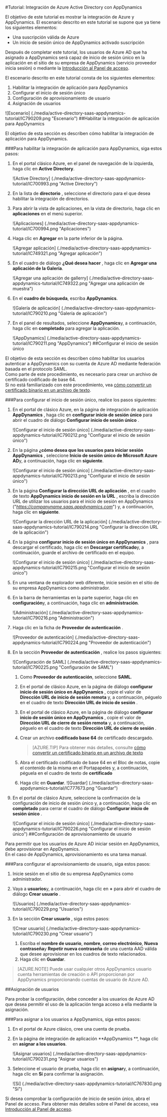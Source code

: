 <properties 
    pageTitle="Tutorial: Integración de Azure Active Directory con AppDynamics | Microsoft Azure" 
    description="Aprenda a usar AppDynamics con Azure Active Directory para habilitar el inicio de sesión único, aprovisionamiento automatizado y mucho más." 
    services="active-directory" 
    authors="jeevansd"  
    documentationCenter="na" 
    manager="femila"/>
<tags 
    ms.service="active-directory" 
    ms.devlang="na" 
    ms.topic="article" 
    ms.tgt_pltfrm="na" 
    ms.workload="identity" 
    ms.date="09/29/2016" 
    ms.author="jeedes" />

#<a name="tutorial-azure-active-directory-integration-with-appdynamics"></a>Tutorial: Integración de Azure Active Directory con AppDynamics

El objetivo de este tutorial es mostrar la integración de Azure y AppDynamics. El escenario descrito en este tutorial se supone que ya tiene los siguientes elementos:

-   Una suscripción válida de Azure
-   Un inicio de sesión único de AppDynamics activado suscripción

Después de completar este tutorial, los usuarios de Azure AD que ha asignado a AppDynamics será capaz de inicio de sesión único en la aplicación en el sitio de su empresa de AppDynamics (servicio proveedor inicia sesión) o mediante la [Introducción al Panel de acceso](active-directory-saas-access-panel-introduction.md).

El escenario descrito en este tutorial consta de los siguientes elementos:

1.  Habilitar la integración de aplicación para AppDynamics
2.  Configurar el inicio de sesión único
3.  Configuración de aprovisionamiento de usuario
4.  Asignación de usuarios

![Escenario] (./media/active-directory-saas-appdynamics-tutorial/IC790209.png "Escenario")
##<a name="enabling-the-application-integration-for-appdynamics"></a>Habilitar la integración de aplicación para AppDynamics

El objetivo de esta sección es describen cómo habilitar la integración de aplicación para AppDynamics.

###<a name="to-enable-the-application-integration-for-appdynamics-perform-the-following-steps"></a>Para habilitar la integración de aplicación para AppDynamics, siga estos pasos:

1.  En el portal clásico Azure, en el panel de navegación de la izquierda, haga clic en **Active Directory**.

    ![Active Directory] (./media/active-directory-saas-appdynamics-tutorial/IC700993.png "Active Directory")

2.  En la lista de **directorio** , seleccione el directorio para el que desea habilitar la integración de directorios.

3.  Para abrir la vista de aplicaciones, en la vista de directorio, haga clic en **aplicaciones** en el menú superior.

    ![Aplicaciones] (./media/active-directory-saas-appdynamics-tutorial/IC700994.png "Aplicaciones")

4.  Haga clic en **Agregar** en la parte inferior de la página.

    ![Agregar aplicación] (./media/active-directory-saas-appdynamics-tutorial/IC749321.png "Agregar aplicación")

5.  En el cuadro de diálogo **¿Qué desea hacer** , haga clic en **Agregar una aplicación de la Galería**.

    ![Agregar una aplicación de gallerry] (./media/active-directory-saas-appdynamics-tutorial/IC749322.png "Agregar una aplicación de muestra")

6.  En el **cuadro de búsqueda**, escriba **AppDynamics**.

    ![Galería de aplicación] (./media/active-directory-saas-appdynamics-tutorial/IC790210.png "Galería de aplicación")

7.  En el panel de resultados, seleccione **AppDynamics**y, a continuación, haga clic en **completado** para agregar la aplicación.

    ![AppDynamics] (./media/active-directory-saas-appdynamics-tutorial/IC790211.png "AppDynamics")
##<a name="configuring-single-sign-on"></a>Configurar el inicio de sesión único

El objetivo de esta sección es describen cómo habilitar los usuarios autenticar a AppDynamics con su cuenta de Azure AD mediante federación basada en el protocolo SAML.  
Como parte de este procedimiento, es necesario para crear un archivo de certificado codificado de base 64.  
Si no está familiarizado con este procedimiento, vea [cómo convertir un certificado binario en un archivo de texto](http://youtu.be/PlgrzUZ-Y1o).

###<a name="to-configure-single-sign-on-perform-the-following-steps"></a>Para configurar el inicio de sesión único, realice los pasos siguientes:

1.  En el portal de clásico Azure, en la página de integración de aplicación **AppDynamics** , haga clic en **configurar inicio de sesión único** para abrir el cuadro de diálogo **Configurar inicio de sesión único** .

    ![Configurar el inicio de sesión único] (./media/active-directory-saas-appdynamics-tutorial/IC790212.png "Configurar el inicio de sesión único")

2.  En la página **¿cómo desea que los usuarios para iniciar sesión AppDynamics** , seleccione **Inicio de sesión único de Microsoft Azure AD**y, a continuación, haga clic en **siguiente**.

    ![Configurar el inicio de sesión único] (./media/active-directory-saas-appdynamics-tutorial/IC790213.png "Configurar el inicio de sesión único")

3.  En la página **Configurar la dirección URL de aplicación** , en el cuadro de texto **AppDynamics inicio de sesión en la URL** , escriba la dirección URL de utilizar los usuarios para el inicio de sesión en AppDynamics ("*https://companyname.saas.appdynamics.com*") y, a continuación, haga clic en **siguiente**.

    ![Configurar la dirección URL de la aplicación] (./media/active-directory-saas-appdynamics-tutorial/IC790214.png "Configurar la dirección URL de la aplicación")

4.  En la página **configurar inicio de sesión único en AppDynamics** , para descargar el certificado, haga clic en **Descargar certificado**y, a continuación, guarde el archivo de certificado en el equipo.

    ![Configurar el inicio de sesión único] (./media/active-directory-saas-appdynamics-tutorial/IC790215.png "Configurar el inicio de sesión único")

5.  En una ventana de explorador web diferente, inicie sesión en el sitio de su empresa AppDynamics como administrador.

6.  En la barra de herramientas en la parte superior, haga clic en **configuración**y, a continuación, haga clic en **administración**.

    ![Administración] (./media/active-directory-saas-appdynamics-tutorial/IC790216.png "Administración")

7.  Haga clic en la ficha de **Proveedor de autenticación** .

    ![Proveedor de autenticación] (./media/active-directory-saas-appdynamics-tutorial/IC790224.png "Proveedor de autenticación")

8.  En la sección **Proveedor de autenticación** , realice los pasos siguientes:

    ![Configuración de SAML] (./media/active-directory-saas-appdynamics-tutorial/IC790225.png "Configuración de SAML")

    1.  Como **Proveedor de autenticación**, seleccione **SAML**.
    2.  En el portal de clásico Azure, en la página de diálogo **configurar inicio de sesión único en AppDynamics** , copie el valor de **Dirección URL de inicio de sesión remota** y, a continuación, péguelo en el cuadro de texto **Dirección URL de inicio de sesión** .
    3.  En el portal de clásico Azure, en la página de diálogo **configurar inicio de sesión único en AppDynamics** , copie el valor de **Dirección URL de cierre de sesión remota** y, a continuación, péguelo en el cuadro de texto **Dirección URL de cierre de sesión** .
    4.  Crear un archivo **codificado base 64** de certificado descargado.  

        >[AZURE.TIP] Para obtener más detalles, consulte [cómo convertir un certificado binario en un archivo de texto](http://youtu.be/PlgrzUZ-Y1o)

    5.  Abra el certificado codificado de base 64 en el Bloc de notas, copie el contenido de la misma en el Portapapeles y, a continuación, péguela en el cuadro de texto de **certificado**
    6.  Haga clic en **Guardar**.
        ![Guardar] (./media/active-directory-saas-appdynamics-tutorial/IC777673.png "Guardar")

9.  En el portal de clásico Azure, seleccione la confirmación de la configuración de inicio de sesión único y, a continuación, haga clic en **completado** para cerrar el cuadro de diálogo **Configurar inicio de sesión único** .

    ![Configurar el inicio de sesión único] (./media/active-directory-saas-appdynamics-tutorial/IC790226.png "Configurar el inicio de sesión único")
##<a name="configuring-user-provisioning"></a>Configuración de aprovisionamiento de usuario

Para permitir que los usuarios de Azure AD iniciar sesión en AppDynamics, debe aprovisionar en AppDynamics.  
En el caso de AppDynamics, aprovisionamiento es una tarea manual.

###<a name="to-configure-user-provisioning-perform-the-following-steps"></a>Para configurar el aprovisionamiento de usuario, siga estos pasos:

1.  Inicie sesión en el sitio de su empresa AppDynamics como administrador.

2.  Vaya a **usuarios**y, a continuación, haga clic en **+** para abrir el cuadro de diálogo **Crear usuario** .

    ![Usuarios] (./media/active-directory-saas-appdynamics-tutorial/IC790229.png "Usuarios")

3.  En la sección **Crear usuario** , siga estos pasos:

    ![Crear usuario] (./media/active-directory-saas-appdynamics-tutorial/IC790230.png "Crear usuario")

    1.  Escriba el **nombre de usuario**, **nombre**, **correo electrónico**, **Nueva contraseña**y **Repetir nueva contraseña** de una cuenta AAD válida que desee aprovisionar en los cuadros de texto relacionados.
    2.  Haga clic en **Guardar**.

>[AZURE.NOTE] Puede usar cualquier otros AppDynamics usuario cuenta herramientas de creación o API proporcionan por AppDynamics proporcionando cuentas de usuario de Azure AD.

##<a name="assigning-users"></a>Asignación de usuarios

Para probar la configuración, debe conceder a los usuarios de Azure AD que desea permitir el uso de la aplicación tenga acceso a ella mediante la asignación.

###<a name="to-assign-users-to-appdynamics-perform-the-following-steps"></a>Para asignar a los usuarios a AppDynamics, siga estos pasos:

1.  En el portal de Azure clásico, cree una cuenta de prueba.

2.  En la página de integración de aplicación **AppDynamics **, haga clic en **asignar a los usuarios**.

    ![Asignar usuarios] (./media/active-directory-saas-appdynamics-tutorial/IC790231.png "Asignar usuarios")

3.  Seleccione el usuario de prueba, haga clic en **asignar**y, a continuación, haga clic en **Sí** para confirmar la asignación.

    ![Sí] (./media/active-directory-saas-appdynamics-tutorial/IC767830.png "Sí")

Si desea comprobar la configuración de inicio de sesión único, abra el Panel de acceso. Para obtener más detalles sobre el Panel de acceso, vea [Introducción al Panel de acceso](active-directory-saas-access-panel-introduction.md).
